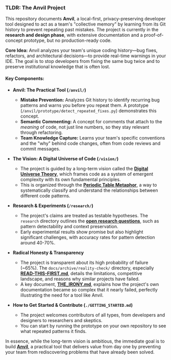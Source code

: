 ### TLDR: The Anvil Project

This repository documents **Anvil**, a local-first, privacy-preserving developer tool designed to act as a team's "collective memory" by learning from its Git history to prevent repeating past mistakes. The project is currently in the **research and design phase**, with extensive documentation and a proof-of-concept prototype, but no production-ready code.

**Core Idea:** Anvil analyzes your team's unique coding history—bug fixes, refactors, and architectural decisions—to provide real-time warnings in your IDE. The goal is to stop developers from fixing the same bug twice and to preserve institutional knowledge that is often lost.

#### **Key Components:**

*   **Anvil: The Practical Tool (`/anvil/`)**
    *   **Mistake Prevention:** Analyzes Git history to identify recurring bug patterns and warns you before you repeat them. A prototype (`/anvil/prototype/detect_repeated_fixes.py`) demonstrates this concept.
    *   **Semantic Commenting:** A concept for comments that attach to the *meaning* of code, not just line numbers, so they stay relevant through refactoring.
    *   **Team Knowledge Capture:** Learns your team's specific conventions and the "why" behind code changes, often from code reviews and commit messages.

*   **The Vision: A Digital Universe of Code (`/vision/`)**
    *   The project is guided by a long-term vision called the **[Digital Universe Theory](./vision/digital-universe-theory.md)**, which frames code as a system of emergent complexity with its own fundamental principles.
    *   This is organized through the **[Periodic Table Metaphor](./vision/periodic-table-metaphor.md)**, a way to systematically classify and understand the relationships between different code patterns.

*   **Research & Experiments (`/research/`)**
    *   The project's claims are treated as testable hypotheses. The `research` directory outlines the **[open research questions](./research/open-questions.md)**, such as pattern detectability and context preservation.
    *   Early experimental results show promise but also highlight significant challenges, with accuracy rates for pattern detection around 40-70%.

*   **Radical Honesty & Transparency**
    *   The project is transparent about its high probability of failure (~65%). The `docs/archive/reality-check/` directory, especially **[READ-THIS-FIRST.md](./docs/archive/reality-check/READ-THIS-FIRST.md)**, details the limitations, competitive landscape, and reasons why similar projects have failed.
    *   A key document, **[THE_IRONY.md](./docs/archive/THE_IRONY.md)**, explains how the project's own documentation became so complex that it nearly failed, perfectly illustrating the need for a tool like Anvil.

*   **How to Get Started & Contribute (`./GETTING_STARTED.md`)**
    *   The project welcomes contributors of all types, from developers and designers to researchers and skeptics.
    *   You can start by running the prototype on your own repository to see what repeated patterns it finds.

In essence, while the long-term vision is ambitious, the immediate goal is to build **[Anvil](./anvil/README.md)**, a practical tool that delivers value from day one by preventing your team from rediscovering problems that have already been solved.